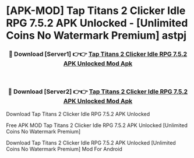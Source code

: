 # [APK-MOD] Tap Titans 2  Clicker Idle RPG 7.5.2 APK Unlocked - [Unlimited Coins No Watermark Premium] astpj



<div align="center">
<h3>🔴 Download [Server1] 👉👉 <a href="https://momento.my/?title=Tap_Titans_2__Clicker_Idle_RPG_7.5.2_APK_Unlocked">Tap Titans 2  Clicker Idle RPG 7.5.2 APK Unlocked Mod Apk</a></h3><br>

<h3>🔴 Download [Server2] 👉👉 <a href="https://momento.my/?title=Tap_Titans_2__Clicker_Idle_RPG_7.5.2_APK_Unlocked">Tap Titans 2  Clicker Idle RPG 7.5.2 APK Unlocked Mod Apk</a></h3>
</div>



Download Tap Titans 2  Clicker Idle RPG 7.5.2 APK Unlocked 

Free APK MOD Tap Titans 2  Clicker Idle RPG 7.5.2 APK Unlocked [Unlimited Coins No Watermark Premium]

Download Tap Titans 2  Clicker Idle RPG 7.5.2 APK Unlocked [Unlimited Coins No Watermark Premium] Mod For Android
